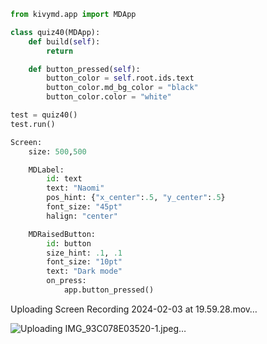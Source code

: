 ``` py
from kivymd.app import MDApp

class quiz40(MDApp):
    def build(self):
        return

    def button_pressed(self):
        button_color = self.root.ids.text
        button_color.md_bg_color = "black"
        button_color.color = "white"

test = quiz40()
test.run()
```

```py
Screen:
    size: 500,500

    MDLabel:
        id: text
        text: "Naomi"
        pos_hint: {"x_center":.5, "y_center":.5}
        font_size: "45pt"
        halign: "center"

    MDRaisedButton:
        id: button
        size_hint: .1, .1
        font_size: "10pt"
        text: "Dark mode"
        on_press:
            app.button_pressed()
```


Uploading Screen Recording 2024-02-03 at 19.59.28.mov…

![Uploading IMG_93C078E03520-1.jpeg…]()




